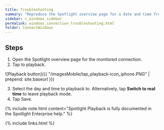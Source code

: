 ```yaml
---
title: Troubleshooting
summary: "Reproduce the Spotlight overview page for a date and time from the recent past."
sidebar: c_windows_sidebar
permalink: windows_connection_troubleshooting.html
folder: ConnectWindows
---
```


## Steps

1. Open the Spotlight overview page for the monitored connection.
2. Tap to playback.

![Playback button]({{ "/imagesMobile/tap_playback-icon_iphone.PNG" | prepend: site.baseurl }})

3. Select the day and time to playback to. Alternatively, tap **Switch to real time** to leave playback mode.
4. Tap Save.

{% include note.html content="Spotlight Playback is fully documented in the Spotlight Enterprise help." %}

{% include links.html %}
